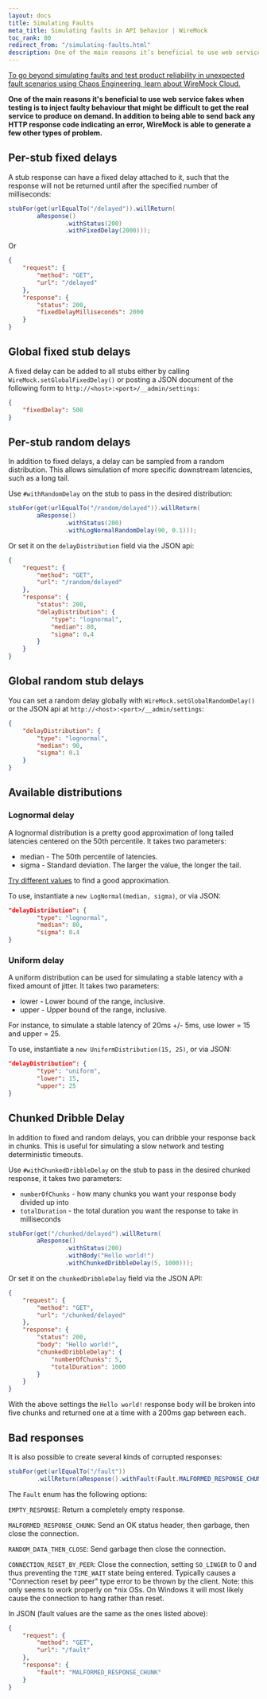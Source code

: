 ```yaml
---
layout: docs
title: Simulating Faults
meta_title: Simulating faults in API behavior | WireMock
toc_rank: 80
redirect_from: "/simulating-faults.html"
description: One of the main reasons it’s beneficial to use web service fakes when testing is to inject faulty behaviour that might be difficult to get the real service to produce on demand.
---
```


<div class="cloud-callout"><a href="https://www.wiremock.io?utm_source=oss-docs&utm_medium=oss-docs&utm_campaign=cloud-callouts-faults&utm_id=cloud-callouts&utm_term=cloud-callouts-faults" target="_BLANK">To go beyond simulating faults and test product reliability in unexpected fault scenarios using Chaos Engineering, learn about WireMock Cloud.</a></div>

**One of the main reasons it's beneficial to use web service fakes when
testing is to inject faulty behaviour that might be difficult to get the
real service to produce on demand. In addition to being able to send
back any HTTP response code indicating an error, WireMock is able to
generate a few other types of problem.**

## Per-stub fixed delays

A stub response can have a fixed delay attached to it, such that the
response will not be returned until after the specified number of
milliseconds:

```java
stubFor(get(urlEqualTo("/delayed")).willReturn(
        aResponse()
                .withStatus(200)
                .withFixedDelay(2000)));
```

Or

```json
{
    "request": {
        "method": "GET",
        "url": "/delayed"
    },
    "response": {
        "status": 200,
        "fixedDelayMilliseconds": 2000
    }
}
```

## Global fixed stub delays

A fixed delay can be added to all stubs either by calling
`WireMock.setGlobalFixedDelay()` or posting a JSON document of the
following form to `http://<host>:<port>/__admin/settings`:

```json
{
    "fixedDelay": 500
}
```

## Per-stub random delays

In addition to fixed delays, a delay can be sampled from a random
distribution. This allows simulation of more specific downstream
latencies, such as a long tail.

Use `#withRandomDelay` on the stub to pass in the desired distribution:

```java
stubFor(get(urlEqualTo("/random/delayed")).willReturn(
        aResponse()
                .withStatus(200)
                .withLogNormalRandomDelay(90, 0.1)));
```

Or set it on the `delayDistribution` field via the JSON api:

```json
{
    "request": {
        "method": "GET",
        "url": "/random/delayed"
    },
    "response": {
        "status": 200,
        "delayDistribution": {
            "type": "lognormal",
            "median": 80,
            "sigma": 0.4
        }
    }
}
```

## Global random stub delays

You can set a random delay globally with
`WireMock.setGlobalRandomDelay()` or the JSON api at
`http://<host>:<port>/__admin/settings`:

```json
{
    "delayDistribution": {
        "type": "lognormal",
        "median": 90,
        "sigma": 0.1
    }
}
```

## Available distributions

### Lognormal delay

A lognormal distribution is a pretty good approximation of long tailed
latencies centered on the 50th percentile. It takes two parameters:

-   median - The 50th percentile of latencies.
-   sigma - Standard deviation. The larger the value, the longer
    the tail.

[Try different
values](https://www.wolframalpha.com/input/?i=lognormaldistribution%28log%2890%29%2C+0.4%29)
to find a good approximation.

To use, instantiate a `new LogNormal(median, sigma)`, or via JSON:

```json
"delayDistribution": {
        "type": "lognormal",
        "median": 80,
        "sigma": 0.4
}
```

### Uniform delay

A uniform distribution can be used for simulating a stable latency with
a fixed amount of jitter. It takes two parameters:

-   lower - Lower bound of the range, inclusive.
-   upper - Upper bound of the range, inclusive.

For instance, to simulate a stable latency of 20ms +/- 5ms, use lower =
15 and upper = 25.

To use, instantiate a `new UniformDistribution(15, 25)`, or via JSON:

```json
"delayDistribution": {
        "type": "uniform",
        "lower": 15,
        "upper": 25
}
```

## Chunked Dribble Delay

In addition to fixed and random delays, you can dribble your response back in chunks.
This is useful for simulating a slow network and testing deterministic timeouts.

Use `#withChunkedDribbleDelay` on the stub to pass in the desired chunked response, it takes two parameters:

-   `numberOfChunks` - how many chunks you want your response body divided up into
-   `totalDuration` - the total duration you want the response to take in milliseconds

```java
stubFor(get("/chunked/delayed").willReturn(
        aResponse()
                .withStatus(200)
                .withBody("Hello world!")
                .withChunkedDribbleDelay(5, 1000)));
```

Or set it on the `chunkedDribbleDelay` field via the JSON API:

```json
{
    "request": {
        "method": "GET",
        "url": "/chunked/delayed"
    },
    "response": {
        "status": 200,
        "body": "Hello world!",
        "chunkedDribbleDelay": {
            "numberOfChunks": 5,
            "totalDuration": 1000
        }
    }
}
```

With the above settings the `Hello world!` response body will be broken into
five chunks and returned one at a time with a 200ms gap between each.

## Bad responses

It is also possible to create several kinds of corrupted responses:

```java
stubFor(get(urlEqualTo("/fault"))
        .willReturn(aResponse().withFault(Fault.MALFORMED_RESPONSE_CHUNK)));
```

The `Fault` enum has the following options:

`EMPTY_RESPONSE`: Return a completely empty response.

`MALFORMED_RESPONSE_CHUNK`: Send an OK status header, then garbage, then
close the connection.

`RANDOM_DATA_THEN_CLOSE`: Send garbage then close the connection.

`CONNECTION_RESET_BY_PEER`: Close the connection, setting `SO_LINGER` to 0 and thus preventing the `TIME_WAIT` state being entered.
Typically causes a "Connection reset by peer" type error to be thrown by the client. Note: this only seems to work properly on \*nix OSs. On Windows it will most likely cause the connection to hang rather
than reset.

In JSON (fault values are the same as the ones listed above):

```json
{
    "request": {
        "method": "GET",
        "url": "/fault"
    },
    "response": {
        "fault": "MALFORMED_RESPONSE_CHUNK"
    }
}
```
